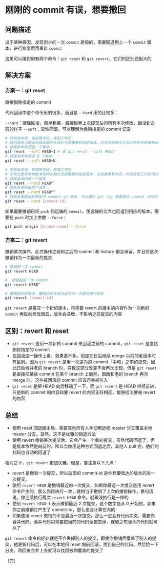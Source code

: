 # 刚刚的 commit 有误，想要撤回

## 问题描述

出于某种原因，发现刚才的一次 `commit` 是错的，需要回退到上一个 `commit` 版本，进行修复后再重新 `commit`

这里可以用到的有两个命令：`git reset` 和 `git revert`，它们的区别还挺大的

## 解决方案

### 方案一：git reset

直接删除指定的 commit

代码回滚中这个命令用的很多，而且是 `--hard` 用的比较多：

`--hard`：硬性回滚，简单粗暴，直接抛弃上次提交后的所有本次修改，回滚到之前的样子 
`--soft`：软性回滚，可以理解为撤销指定的 commit 记录

```bash
# 修改版本库，保留暂存区，保留工作区
# 软回退表示将本地版本库的头指针全部重置到指定版本，且将这次提交之后的所有变更都移动到暂存区
# 将版本库软回退一个版本
git reset --soft HEAD~1 # 或 git reset --soft HEAD^
# 将版本库软回退 N 个版本
git reset --soft HEAD~N

# 修改版本库，修改暂存区，修改工作区
# 不仅仅是将本地版本库的头指针全部重置到指定版本，也会重置暂存区，并且会将工作区代码也回退到这个版本
# 将版本库回退一个版本
git reset --hard HEAD^
# 将版本库回退两个版本
git reset --hard HEAD^^
# 将版本库回退到特定的 commit-id 版本，可以通过 git log 查看每次 commit 对应的 ID
git reset --hard [commit-id] 
```

如果需要撤销已经 `push` 到远端的 `commit`，使远端的仓库也回退到相应的版本，需要在 `push` 时加上参数 `--force`：

```bash
git push origin [branch-name] --force
```

### 方案二：git revert

撤销某次操作，此次操作之前和之后的 commit 和 history 都会保留，并且把这次撤销作为一次最新的提交

```bash
# 撤销前一次 commit
git revert HEAD

#  撤销前前一次 commit
git revert HEAD^

# 撤销指定的版本，撤销动作本身也会作为一次提交进行保存
git revert [commit-id]
```

`git revert` 是提交一个新的版本，将需要 revert 的版本的内容作为一次新的 `commit` 再反向修改回去，版本会递增，不影响之前提交的内容

## 区别：revert 和 reset

* `git revert` 是用一次新的 commit 来回滚之前的 commit，`git reset` 是直接删除指定的 commit
* 在回滚这一操作上看，效果差不多。但是在日后继续 merge 以前的老版本时有区别。因为 `git revert` 是用一次逆向的 commit「中和」之前的提交，因此日后合并老的 branch 时，导致这部分改变不会再次出现，但是 `git reset` 是直接把某些 commit 在某个 branch 上删除，因而和老的 branch 再次 merge 时，这些被回滚的 commit 应该还会被引入
* `git reset` 是把 HEAD 向后移动了一下，而 `git revert` 是 HEAD 继续前进，只是新的 commit 的内容和要 revert 的内容正好相反，能够抵消要被 revert 的内容

## 总结

* 使用 reset 回退版本后，需要其他所有人手动用远程 master 分支覆盖本地 master 分支。显然，这不是优雅的回退方法
* 使用 revert 撤销某次提交后，它会产生一个新的提交，虽然代码回退了，但是版本依然是向前的。所以当你用这种方式回退之后，其他人 pull 完，他们的代码也自动的回退了

相对之下，`git revert` 更加优雅。但是，要注意以下几点：

* revert 是撤销一次提交，所以后面的 commit-id 是你想要抵达的版本的后一次提交。
* 使用 `revert HEAD` 是撤销最近的一次提交，如果你最近一次提交是用 revert 命令产生的，那么你再执行一次，就相当于撤销了上次的撤销操作，换句话说，你连续执行两次 `revert HEAD` 命令，就跟没执行是一样的
* 使用 `revert HEAD~1` 表示撤销最近 2 次提交，这个数字是从 0 开始的，如果你之前撤销过产生了 commit-id，那么也会计算在内的
* 如果使用 revert 撤销的不是最近一次提交，那么一定会有代码冲突，需要你合并代码，合并代码只需要把当前的代码全部去掉，保留之前版本的代码就可以了

`git revert` 命令的好处就是不会丢掉别人的提交，即使你撤销后覆盖了别人的提交，他更新代码后，可以在本地用 reset 向前回滚，找到自己的代码，然后拉一下分支，再回来合并上去就可以找回被你覆盖的提交了

（完）
